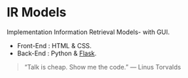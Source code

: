 # IR Models


Implementation Information Retrieval Models- with GUI.

- Front-End : HTML & CSS.
- Back-End : Python & [Flask](https://flask.palletsprojects.com/en/1.1.x/).

> “Talk is cheap. Show me the code.” 
> ― Linus Torvalds
